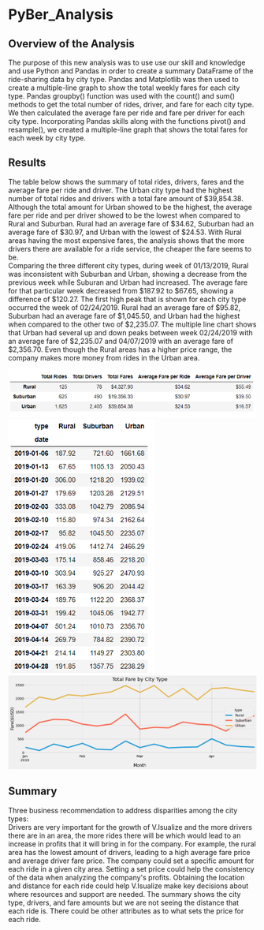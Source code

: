 # PyBer_Analysis
## Overview of the Analysis 
The purpose of this new analysis was to use use our skill and knowledge and use Python and Pandas in order to create a summary DataFrame of the ride-sharing data by city type. Pandas and Matplotlib was then used to create a multiple-line graph to show the total weekly fares for each city type. Pandas groupby() function was used with the count() and sum() methods to get the total number of rides, driver, and fare for each city type. We then calculated the average fare per ride and fare per driver for each city type. Incorporating Pandas skills along with the functions pivot() and resample(), we created a multiple-line graph that shows the total fares for each week by city type. 

## Results
The table below shows the summary of total rides, drivers, fares and the average fare per ride and driver. The Urban city type had the highest number of total rides and drivers with a total fare amount of $39,854.38. Although the total amount for Urban showed to be the highest, the average fare per ride and per driver showed to be the lowest when compared to Rural and Suburban. Rural had an average fare of $34.62, Suburban had an average fare of $30.97, and Urban with the lowest of $24.53. With Rural areas having the most expensive fares, the analysis shows that the more drivers there are available for a ride service, the cheaper the fare seems to be.</br>
Comparing the three different city types, during week of 01/13/2019, Rural was inconsistent with Suburban and Urban, showing a decrease from the previous week while Suburan and Urban had increased. The average fare for that particular week decreased from $187.92 to $67.65, showing a difference of $120.27. The first high peak that is shown for each city type occurred the week of 02/24/2019. Rural had an average fare of $95.82, Suburban had an average fare of $1,045.50, and Urban had the highest when compared to the other two of $2,235.07. The multiple line chart shows that Urban had several up and down peaks between week 02/24/2019 with an average fare of $2,235.07 and 04/07/2019 with an average fare of $2,356.70. Even though the Rural areas has a higher price range, the company makes more money from rides in the Urban area. 

![Pyber_summary](https://github.com/echuung94/PyBer_Analysis/blob/main/Resources/Pyber_summary%20.png)
![Pyber_week_summary](https://github.com/echuung94/PyBer_Analysis/blob/main/Resources/Pyber_week_summary%20.png)
![Pyber_fare_summary](https://github.com/echuung94/PyBer_Analysis/blob/main/Resources/pyber_fare_summary.png) 

## Summary 
Three business recommendation to address disparities among the city types:</br>
Drivers are very important for the growth of V.Isualize and the more drivers there are in an area, the more rides there will be which would lead to an increase in profits that it will bring in for the company. For example, the rural area has the lowest amount of drivers, leading to a high average fare price and average driver fare price. The company could set a specific amount for each ride in a given city area. Setting a set price could help the consistency of the data when analyzing the company's profits. Obtaining the location and distance for each ride could help V.Isualize make key decisions about where resources and support are needed. The summary shows the city type, drivers, and fare amounts but we are not seeing the distance that each ride is. There could be other attributes as to what sets the price for each ride.
